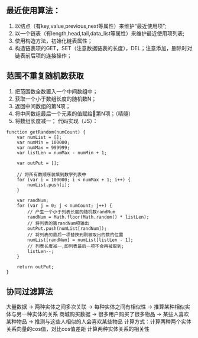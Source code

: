 ﻿最近使用算法：
---
1. 以结点（有key,value,previous,next等属性）来维护“最近使用项”;
2. 以一个链表（有length,head,tail,data_list等属性）来维护最近使用项列表;
3. 使用构造方法，初始化链表属性；
4. 构造链表项的GET，SET（注意数据链表的长度），DEL；注意添加，删除时对链表前后项的连接操作；


范围不重复随机数获取
---
1. 把范围数全数置入一个中间数组中；
2. 获取一个小于数组长度的随机数N；
3. 返回中间数组的第N项；
4. 将中间数组最后一个元素的值赋给第N项；（精髓）
5. 将数组长度减一；
代码实现（JS）：
```
function getRandom(numCount) {
    var numList = [];
    var numMin = 100000;
    var numMax = 999999;
    var listLen = numMax - numMin + 1;

    var outPut = [];

    // 将所有数顺序装填到数字列表中
    for (var i = 100000; i < numMax + 1; i++) {
        numList.push(i);
    }

    var randNum;
    for (var j = 0; j < numCount; j++) {
        // 产生一个小于列表长度的随机数randNum
        randNum = Math.floor(Math.random() * listLen);
        // 将列表的第randNum项输出
        outPut.push(numList[randNum]);
        // 将列表的最后一项替换到刚被取出的数的位置
        numList[randNum] = numList[listLen - 1];
        // 列表长度减一,即列表最后一项不会再被取到;
        listLen--;
    }

    return outPut;
}
```

协同过滤算法
---
大量数据  ->  两种实体之间多次关联  ->  每种实体之间有相似性  -> 推算某种相似实体与另一种实体的关系
商城购买数据 -> 很多用户购买了很多物品 -> 某些人喜欢某种物品 -> 推测与这些人相似的人会喜欢某些物品
计算方式：计算两种两个实体关系向量的cos值，对比cos值差距
                   计算两种实体关系的相关性